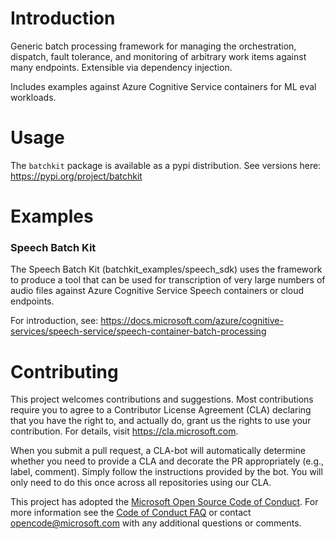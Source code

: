 # Introduction

Generic batch processing framework for managing the orchestration, dispatch, fault tolerance, and monitoring of 
arbitrary work items against many endpoints. Extensible via dependency injection. 

Includes examples against Azure Cognitive Service containers for ML eval workloads.

# Usage

The `batchkit` package is available as a pypi distribution. See versions here: https://pypi.org/project/batchkit

# Examples

### Speech Batch Kit
The Speech Batch Kit (batchkit_examples/speech_sdk) uses the framework to produce a tool that can be used for
transcription of very large numbers of audio files against Azure Cognitive Service Speech containers or cloud endpoints.

For introduction, see: https://docs.microsoft.com/azure/cognitive-services/speech-service/speech-container-batch-processing

# Contributing

This project welcomes contributions and suggestions. Most contributions require you to
agree to a Contributor License Agreement (CLA) declaring that you have the right to,
and actually do, grant us the rights to use your contribution. For details, visit
https://cla.microsoft.com.

When you submit a pull request, a CLA-bot will automatically determine whether you need
to provide a CLA and decorate the PR appropriately (e.g., label, comment). Simply follow the
instructions provided by the bot. You will only need to do this once across all repositories using our CLA.

This project has adopted the [Microsoft Open Source Code of Conduct](https://opensource.microsoft.com/codeofconduct/).
For more information see the [Code of Conduct FAQ](https://opensource.microsoft.com/codeofconduct/faq/)
or contact [opencode@microsoft.com](mailto:opencode@microsoft.com) with any additional questions or comments.
